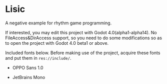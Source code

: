 # Lisic

A negative example for rhythm game programming.

If interested, you may edit this project with Godot 4.0(alpha1-alpha14). No FileAccess&DirAccess support, so you need to do some modifications so as to open the project with Godot 4.0 beta1 or above.

Included fonts below. Before making use of the project, acquire these fonts and put them in `res://include/`.

- OPPO Sans 1.0

- JetBrains Mono


